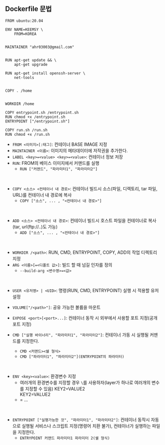 ## Dockerfile 문법
```docker
FROM ubuntu:20.04

ENV NAME=KEEMSY \
    FROM=KOREA


MAINTAINER "ahr03003@gmail.com"


RUN apt-get update && \
    apt-get upgrade

RUN apt-get install openssh-server \
    net-tools


COPY . /home


WORKDIR /home 

COPY entrypoint.sh /entrypoint.sh
RUN chmod +x /entrypoint.sh
ENTRYPOINT ["/entrypoint.sh"]

COPY run.sh /run.sh
RUN chmod +x /run.sh
```


- `FROM <이미지>[:태그]`: 컨테이너 BASE IMAGE 지정
- `MAINTAINER <이름>`: 이미지의 메타데이터에 저작권을 추가한다.
- `LABEL <key>=<value> <key>=<value>`: 컨테이너 정보 저장
- `RUN`: FROM의 베이스 이미지에서 커맨드를 실행
    - `RUN ["커맨드", "파라미터1", "파라미터2"]`

<br>

- `COPY <소스> <컨테이너 내 경로>`: 컨테이너 빌드시 소스(파일, 디렉토리, tar 파일, URL)를 컨테이너 내 경로에 복사
     - `COPY ["소스", ... , "<컨테이너 내 경로>"]`

<br>

- `ADD <소스> <컨테이너 내 경로>`: 컨테이너 빌드시 호스트 파일을 컨테이너로 복사 (tar, url(ftp://..)도 가능)
    - `ADD ["소스", ... , "<컨테이너 내 경로>"]`

<br>

- `WORKDIR /<path>`: RUN, CMD, ENTRYPOINT, COPY, ADD의 작업 디렉토리 지정
- `ARG <이름>[=<디폴트 값>]`: 빌드 할 때 넘길 인자를 정의
    - `--build-arg <변수명>=<값>`

<br>

- `USER <유저명> | <UID>`: 명령(RUN, CMD, ENTRYPOINT) 실행 시 적용할 유저 설정
- `VOLUME["/<path>"]`: 공유 가능한 볼륨을 마운트

- `EXPOSE <port>[<port>...]`: 컨테이너 동작 시 외부에서 사용할 포트 지정(공개 포트 지정)
- `CMD ["실행 바이너리", "파라미터1", "파라미터2"]`: 컨테이너 가동 시 실행될 커맨드를 지정한다.
    - `CMD <커맨드><쉘 형식>`
    - `CMD ["파라미터1", "파라미터2"](ENTRYPOINT의 파라미터)`

<br>

- `ENV <key><value>`: 환경변수 지정
    - 여러개의 환경변수를 지정할 경우 `\`를 사용하자(layer가 하나로 여러개의 변수를 지정할 수 있음)
    KEY2=VALUE2 \
    KEY2=VALUE2
    - <key>=<value> ...
    

<br>

- `ENTRYPOINT ["실행가능한 것", "파라미터1", "파라미터2"]`: 컨테이너 동작시 자동으로 실행될 서비스나 스크립트 지정(명령어 치환 불가), 컨테이너가 실행하는 파일을 지정한다.
    - `ENTRYPOINT 커맨드 파라미터1 파라미터 2(쉘 형식)`
